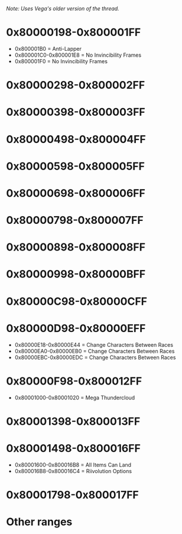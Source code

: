 *Note: Uses Vega's older version of the thread.*

# 0x80000198-0x800001FF
- 0x800001B0 = Anti-Lapper
- 0x800001C0-0x800001E8 = No Invincibility Frames
- 0x800001F0 = No Invincibility Frames

# 0x80000298-0x800002FF

# 0x80000398-0x800003FF

# 0x80000498-0x800004FF

# 0x80000598-0x800005FF

# 0x80000698-0x800006FF

# 0x80000798-0x800007FF

# 0x80000898-0x800008FF

# 0x80000998-0x80000BFF

# 0x80000C98-0x80000CFF

# 0x80000D98-0x80000EFF
- 0x80000E18-0x80000E44 = Change Characters Between Races
- 0x80000EA0-0x80000EB0 = Change Characters Between Races
- 0x80000EBC-0x80000EDC = Change Characters Between Races

# 0x80000F98-0x800012FF
- 0x80001000-0x80001020 = Mega Thundercloud

# 0x80001398-0x800013FF

# 0x80001498-0x800016FF
- 0x80001600-0x800016B8 = All Items Can Land
- 0x800016B8-0x800016C4 = Riivolution Options

# 0x80001798-0x800017FF

# Other ranges
